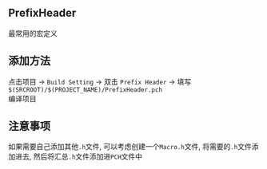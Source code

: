 ## PrefixHeader
最常用的宏定义

## 添加方法
点击项目 -> `Build Setting` -> 双击 `Prefix Header` -> 填写 `$(SRCROOT)/$(PROJECT_NAME)/PrefixHeader.pch`  
编译项目

## 注意事项
如果需要自己添加其他`.h`文件, 可以考虑创建一个`Macro.h`文件, 将需要的`.h`文件添加进去, 然后将汇总`.h`文件添加进`PCH`文件中
